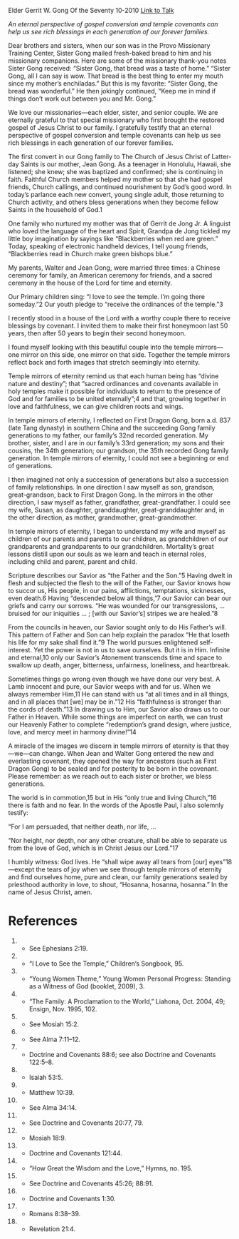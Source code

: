 Elder Gerrit W. Gong
Of the Seventy
10-2010
[Link to Talk](https://www.churchofjesuschrist.org/study/general-conference/2010/10/temple-mirrors-of-eternity-a-testimony-of-family?lang=eng)

_An eternal perspective of gospel conversion and temple covenants can help us see rich blessings in each generation of our forever families._

Dear brothers and sisters, when our son was in the Provo Missionary Training Center, Sister Gong mailed fresh-baked bread to him and his missionary companions. Here are some of the missionary thank-you notes Sister Gong received: “Sister Gong, that bread was a taste of home.” “Sister Gong, all I can say is wow. That bread is the best thing to enter my mouth since my mother’s enchiladas.” But this is my favorite: “Sister Gong, the bread was wonderful.” He then jokingly continued, “Keep me in mind if things don’t work out between you and Mr. Gong.”

We love our missionaries—each elder, sister, and senior couple. We are eternally grateful to that special missionary who first brought the restored gospel of Jesus Christ to our family. I gratefully testify that an eternal perspective of gospel conversion and temple covenants can help us see rich blessings in each generation of our forever families.

The first convert in our Gong family to The Church of Jesus Christ of Latter-day Saints is our mother, Jean Gong. As a teenager in Honolulu, Hawaii, she listened; she knew; she was baptized and confirmed; she is continuing in faith. Faithful Church members helped my mother so that she had gospel friends, Church callings, and continued nourishment by God’s good word. In today’s parlance each new convert, young single adult, those returning to Church activity, and others bless generations when they become fellow Saints in the household of God.1

One family who nurtured my mother was that of Gerrit de Jong Jr. A linguist who loved the language of the heart and Spirit, Grandpa de Jong tickled my little boy imagination by sayings like “Blackberries when red are green.” Today, speaking of electronic handheld devices, I tell young friends, “Blackberries read in Church make green bishops blue.”

My parents, Walter and Jean Gong, were married three times: a Chinese ceremony for family, an American ceremony for friends, and a sacred ceremony in the house of the Lord for time and eternity.

Our Primary children sing: “I love to see the temple. I’m going there someday.”2 Our youth pledge to “receive the ordinances of the temple.”3

I recently stood in a house of the Lord with a worthy couple there to receive blessings by covenant. I invited them to make their first honeymoon last 50 years, then after 50 years to begin their second honeymoon.

I found myself looking with this beautiful couple into the temple mirrors—one mirror on this side, one mirror on that side. Together the temple mirrors reflect back and forth images that stretch seemingly into eternity.

Temple mirrors of eternity remind us that each human being has “divine nature and destiny”; that “sacred ordinances and covenants available in holy temples make it possible for individuals to return to the presence of God and for families to be united eternally”;4 and that, growing together in love and faithfulness, we can give children roots and wings.

In temple mirrors of eternity, I reflected on First Dragon Gong, born a.d. 837 (late Tang dynasty) in southern China and the succeeding Gong family generations to my father, our family’s 32nd recorded generation. My brother, sister, and I are in our family’s 33rd generation; my sons and their cousins, the 34th generation; our grandson, the 35th recorded Gong family generation. In temple mirrors of eternity, I could not see a beginning or end of generations.

I then imagined not only a succession of generations but also a succession of family relationships. In one direction I saw myself as son, grandson, great-grandson, back to First Dragon Gong. In the mirrors in the other direction, I saw myself as father, grandfather, great-grandfather. I could see my wife, Susan, as daughter, granddaughter, great-granddaughter and, in the other direction, as mother, grandmother, great-grandmother.

In temple mirrors of eternity, I began to understand my wife and myself as children of our parents and parents to our children, as grandchildren of our grandparents and grandparents to our grandchildren. Mortality’s great lessons distill upon our souls as we learn and teach in eternal roles, including child and parent, parent and child.



Scripture describes our Savior as “the Father and the Son.”5 Having dwelt in flesh and subjected the flesh to the will of the Father, our Savior knows how to succor us, His people, in our pains, afflictions, temptations, sicknesses, even death.6 Having “descended below all things,”7 our Savior can bear our griefs and carry our sorrows. “He was wounded for our transgressions, … bruised for our iniquities … ; [with our Savior’s] stripes we are healed.”8

From the councils in heaven, our Savior sought only to do His Father’s will. This pattern of Father and Son can help explain the paradox “He that loseth his life for my sake shall find it.”9 The world pursues enlightened self-interest. Yet the power is not in us to save ourselves. But it is in Him. Infinite and eternal,10 only our Savior’s Atonement transcends time and space to swallow up death, anger, bitterness, unfairness, loneliness, and heartbreak.

Sometimes things go wrong even though we have done our very best. A Lamb innocent and pure, our Savior weeps with and for us. When we always remember Him,11 He can stand with us “at all times and in all things, and in all places that [we] may be in.”12 His “faithfulness is stronger than the cords of death.”13 In drawing us to Him, our Savior also draws us to our Father in Heaven. While some things are imperfect on earth, we can trust our Heavenly Father to complete “redemption’s grand design, where justice, love, and mercy meet in harmony divine!”14

A miracle of the images we discern in temple mirrors of eternity is that they—we—can change. When Jean and Walter Gong entered the new and everlasting covenant, they opened the way for ancestors (such as First Dragon Gong) to be sealed and for posterity to be born in the covenant. Please remember: as we reach out to each sister or brother, we bless generations.

The world is in commotion,15 but in His “only true and living Church,”16 there is faith and no fear. In the words of the Apostle Paul, I also solemnly testify:

“For I am persuaded, that neither death, nor life, …

“Nor height, nor depth, nor any other creature, shall be able to separate us from the love of God, which is in Christ Jesus our Lord.”17

I humbly witness: God lives. He “shall wipe away all tears from [our] eyes”18—except the tears of joy when we see through temple mirrors of eternity and find ourselves home, pure and clean, our family generations sealed by priesthood authority in love, to shout, “Hosanna, hosanna, hosanna.” In the name of Jesus Christ, amen.

# References
1. - See Ephesians 2:19.
2. - “I Love to See the Temple,” Children’s Songbook, 95.
3. - “Young Women Theme,” Young Women Personal Progress: Standing as a Witness of God (booklet, 2009), 3.
4. - “The Family: A Proclamation to the World,” Liahona, Oct. 2004, 49; Ensign, Nov. 1995, 102.
5. - See Mosiah 15:2.
6. - See Alma 7:11–12.
7. - Doctrine and Covenants 88:6; see also Doctrine and Covenants 122:5–8.
8. - Isaiah 53:5.
9. - Matthew 10:39.
10. - See Alma 34:14.
11. - See Doctrine and Covenants 20:77, 79.
12. - Mosiah 18:9.
13. - Doctrine and Covenants 121:44.
14. - “How Great the Wisdom and the Love,” Hymns, no. 195.
15. - See Doctrine and Covenants 45:26; 88:91.
16. - Doctrine and Covenants 1:30.
17. - Romans 8:38–39.
18. - Revelation 21:4.